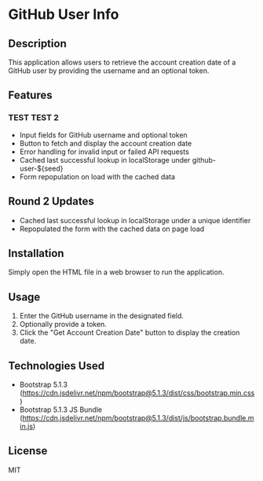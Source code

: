 # GitHub User Info

## Description
This application allows users to retrieve the account creation date of a GitHub user by providing the username and an optional token.

## Features
### TEST TEST 2
- Input fields for GitHub username and optional token
- Button to fetch and display the account creation date
- Error handling for invalid input or failed API requests
- Cached last successful lookup in localStorage under github-user-${seed}
- Form repopulation on load with the cached data

## Round 2 Updates
- Cached last successful lookup in localStorage under a unique identifier
- Repopulated the form with the cached data on page load

## Installation
Simply open the HTML file in a web browser to run the application.

## Usage
1. Enter the GitHub username in the designated field.
2. Optionally provide a token.
3. Click the "Get Account Creation Date" button to display the creation date.

## Technologies Used
- Bootstrap 5.1.3 (https://cdn.jsdelivr.net/npm/bootstrap@5.1.3/dist/css/bootstrap.min.css)
- Bootstrap 5.1.3 JS Bundle (https://cdn.jsdelivr.net/npm/bootstrap@5.1.3/dist/js/bootstrap.bundle.min.js)

## License
MIT